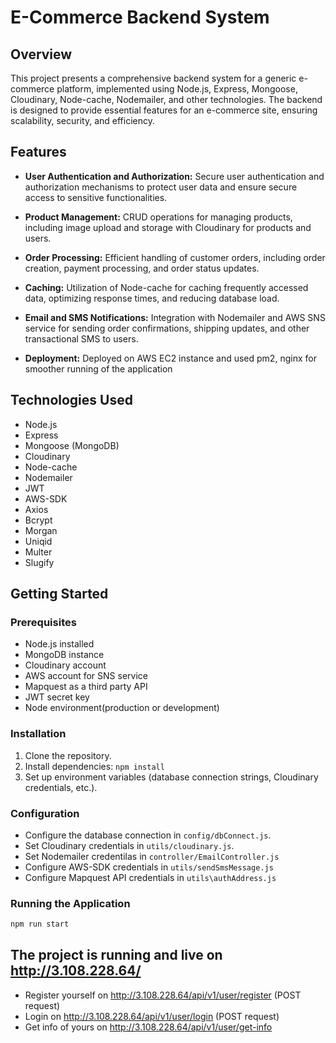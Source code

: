 # E-Commerce Backend System

## Overview

This project presents a comprehensive backend system for a generic e-commerce platform, implemented using Node.js, Express, Mongoose, Cloudinary, Node-cache, Nodemailer, and other technologies. The backend is designed to provide essential features for an e-commerce site, ensuring scalability, security, and efficiency.

## Features

- **User Authentication and Authorization:** Secure user authentication and authorization mechanisms to protect user data and ensure secure access to sensitive functionalities.

- **Product Management:** CRUD operations for managing products, including image upload and storage with Cloudinary for products and users.

- **Order Processing:** Efficient handling of customer orders, including order creation, payment processing, and order status updates.

- **Caching:** Utilization of Node-cache for caching frequently accessed data, optimizing response times, and reducing database load.

- **Email and SMS Notifications:** Integration with Nodemailer and AWS SNS service for sending order confirmations, shipping updates, and other transactional SMS to users.

- **Deployment:** Deployed on AWS EC2 instance and used pm2, nginx for smoother running of the application

## Technologies Used

- Node.js
- Express
- Mongoose (MongoDB)
- Cloudinary
- Node-cache
- Nodemailer
- JWT
- AWS-SDK
- Axios
- Bcrypt
- Morgan
- Uniqid
- Multer
- Slugify

## Getting Started

### Prerequisites

- Node.js installed
- MongoDB instance
- Cloudinary account
- AWS account for SNS service
- Mapquest as a third party API
- JWT secret key
- Node environment(production or development)

### Installation

1. Clone the repository.
2. Install dependencies: `npm install`
3. Set up environment variables (database connection strings, Cloudinary credentials, etc.).

### Configuration

- Configure the database connection in `config/dbConnect.js`.
- Set Cloudinary credentials in `utils/cloudinary.js`.
- Set Nodemailer credentilas in `controller/EmailController.js`
- Configure AWS-SDK credentials in `utils/sendSmsMessage.js`
- Configure Mapquest API credentials in `utils\authAddress.js`

### Running the Application

```bash
npm run start

```

## The project is running and live on http://3.108.228.64/

- Register yourself on http://3.108.228.64/api/v1/user/register (POST request)
- Login on http://3.108.228.64/api/v1/user/login (POST request)
- Get info of yours on http://3.108.228.64/api/v1/user/get-info

